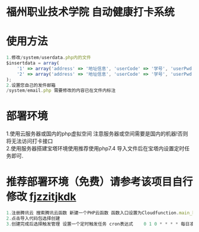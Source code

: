 # 福州职业技术学院 自动健康打卡系统

# 使用方法
```javascript
1.修改/system/userdata.php内的文件
$insertdata = array(
	'1' => array('address' => '地址信息', 'userCode' => '学号', 'userPwd' => md5('密码'), 'email' => '通知邮箱'),
	'2' => array('address' => '地址信息', 'userCode' => '学号', 'userPwd' => md5('密码'), 'email' => '通知邮箱'),
);
2.设置您自己的发件邮箱
/system/email.php 需要修改的内容已在文件内标注

```

# 部署环境
1.使用云服务器或国内的php虚拟空间 注意服务器或空间需要是国内的机器!否则将无法访问打卡接口<br>
2.使用服务器搭建宝塔环境使用推荐使用php7.4 导入文件后在宝塔内设置定时任务即可.<br>


# 推荐部署环境（免费）请参考该项目自行修改 [fjzzitjkdk](https://github.com/AiMuC/fjzzitjkdk)

```javascript
1.注册腾讯云 搜索腾讯云函数 新建一个PHP云函数 函数入口设置为Cloudfunction.main_handler
2.点击导入代码包选择创建
3.创建完成后选择触发管理 设置一个定时触发任务 cron表达式	0 1 0 * * * * 每日凌晨00:01分执行函数
```